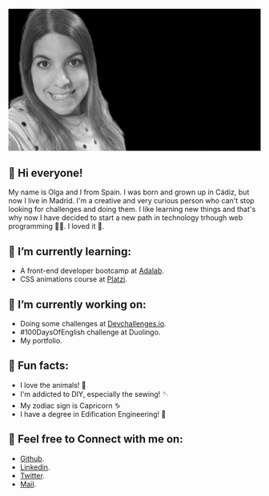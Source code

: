 ![ ](./intro.gif)

### <h2 align="left">	:blossom:  Hi everyone!</h2>

My name is Olga and I from Spain. I was born and grown up in Cádiz, but now I live in Madrid. I'm a creative and very curious person who can't stop looking for challenges and doing them. 
I like learning new things and that's why now I have decided to start a new path in technology trhough web programming :woman_technologist:. I loved it :sparkling_heart:.

### <h2 align="left">	:blossom:  I’m currently learning:</h2>

- A front-end developer bootcamp at [Adalab](https://adalab.es/).
- CSS animations course at [Platzi](https://platzi.com).


### <h2 align="left">	:blossom:  I’m currently working on:</h2>

- Doing some challenges at [Devchallenges.io](https://devchallenges.io/challenges).
- #100DaysOfEnglish challenge at Duolingo.
- My portfolio.


### <h2 align="left">	:blossom:  Fun facts:</h2>

- I love the animals! :feet:
- I'm addicted to DIY, especially the sewing! :sewing_needle:
- My zodiac sign is Capricorn :capricorn:
- I have a degree in Edification Engineering! :construction_worker:



### <h2 align="left">	:blossom:  Feel free to Connect with me on:</h2>
  
- [Github](https://github.com/olgargarrucho).
- [Linkedin](https://www.linkedin.com/in/olgargarrucho/).
- [Twitter](https://twitter.com/OlgaRGarrucho).
- [Mail](mailto:olga_1847@hotmail.com).


### 


